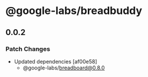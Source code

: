 # @google-labs/breadbuddy

## 0.0.2

### Patch Changes

- Updated dependencies [af00e58]
  - @google-labs/breadboard@0.8.0
